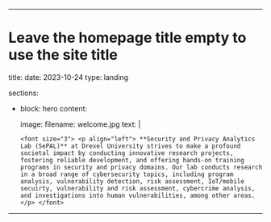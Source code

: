 ---

# Leave the homepage title empty to use the site title
title:
date: 2023-10-24
type: landing

sections:
  - block: hero
    content:
       
      image:
        filename: welcome.jpg
      text: |
     
      
        <font size="3"> <p align="left"> **Security and Privacy Analytics Lab (SePAL)** at Drexel University strives to make a profound societal impact by conducting innovative research projects,  fostering reliable development, and offering hands-on training programs in security and privacy domains. Our lab conducts research in a broad range of cybersecurity topics, including program analysis, vulnerability detection, risk assessment, IoT/mobile secuirty, vulnerability and risk assessment, cybercrime analysis, and investigations into human vulnerabilities, among other areas. </p> </font> 
  
 
---